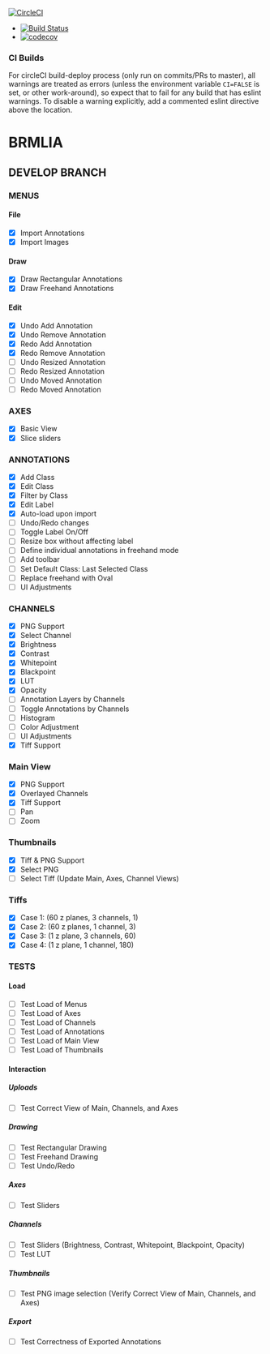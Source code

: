 [![CircleCI](https://circleci.com/gh/Brmlia/brmlia.svg?style=svg)](https://circleci.com/gh/Brmlia/brmlia)

- [![Build Status](https://travis-ci.org/Brmlia/brmlia.svg?branch=master)](https://travis-ci.org/Brmlia/brmlia)
- [![codecov](https://codecov.io/gh/Brmlia/brmlia/branch/master/graph/badge.svg)](https://codecov.io/gh/Brmlia/brmlia)

### CI Builds

For circleCI build-deploy process (only run on commits/PRs to master), all warnings are treated as errors (unless
the environment variable `CI=FALSE` is set, or other work-around), so expect
that to fail for any build that has eslint warnings. To disable a warning
explicitly, add a commented eslint directive above the location.

# BRMLIA

## DEVELOP BRANCH

### MENUS

#### File

- [x] Import Annotations
- [x] Import Images

#### Draw

- [x] Draw Rectangular Annotations
- [x] Draw Freehand Annotations

#### Edit

- [x] Undo Add Annotation
- [x] Undo Remove Annotation
- [x] Redo Add Annotation
- [x] Redo Remove Annotation
- [ ] Undo Resized Annotation
- [ ] Redo Resized Annotation
- [ ] Undo Moved Annotation
- [ ] Redo Moved Annotation

### AXES

- [x] Basic View
- [x] Slice sliders

### ANNOTATIONS

- [x] Add Class
- [x] Edit Class
- [x] Filter by Class
- [x] Edit Label
- [x] Auto-load upon import
- [ ] Undo/Redo changes
- [ ] Toggle Label On/Off
- [ ] Resize box without affecting label
- [ ] Define individual annotations in freehand mode
- [ ] Add toolbar
- [ ] Set Default Class: Last Selected Class
- [ ] Replace freehand with Oval
- [ ] UI Adjustments

### CHANNELS

- [x] PNG Support
- [x] Select Channel
- [x] Brightness
- [x] Contrast
- [x] Whitepoint
- [x] Blackpoint
- [x] LUT
- [x] Opacity
- [ ] Annotation Layers by Channels
- [ ] Toggle Annotations by Channels
- [ ] Histogram
- [ ] Color Adjustment
- [ ] UI Adjustments
- [x] Tiff Support

### Main View

- [x] PNG Support
- [x] Overlayed Channels
- [x] Tiff Support
- [ ] Pan
- [ ] Zoom

### Thumbnails

- [x] Tiff & PNG Support
- [x] Select PNG
- [ ] Select Tiff (Update Main, Axes, Channel Views)

### Tiffs

- [x] Case 1: (60 z planes, 3 channels, 1)
- [x] Case 2: (60 z planes, 1 channel, 3)
- [x] Case 3: (1 z plane, 3 channels, 60)
- [x] Case 4: (1 z plane, 1 channel, 180)

### TESTS

#### Load

- [ ] Test Load of Menus
- [ ] Test Load of Axes
- [ ] Test Load of Channels
- [ ] Test Load of Annotations
- [ ] Test Load of Main View
- [ ] Test Load of Thumbnails

#### Interaction

##### Uploads

- [ ] Test Correct View of Main, Channels, and Axes

##### Drawing

- [ ] Test Rectangular Drawing
- [ ] Test Freehand Drawing
- [ ] Test Undo/Redo

##### Axes

- [ ] Test Sliders

##### Channels

- [ ] Test Sliders (Brightness, Contrast, Whitepoint, Blackpoint, Opacity)
- [ ] Test LUT

##### Thumbnails

- [ ] Test PNG image selection (Verify Correct View of Main, Channels, and Axes)

##### Export

- [ ] Test Correctness of Exported Annotations
